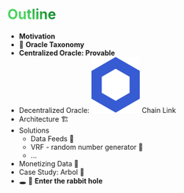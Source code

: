 # Outline
- **Motivation**
- 🌳 **Oracle Taxonomy**
- **Centralized Oracle: Provable**
- <span class="flex font-bold">Decentralized Oracle: <img src="/chainlink-symbol-blue.svg" class="w-4 mx-2" /> Chain Link</span>
  <li>Architecture 🏗</li>
  <li>Solutions
    <ul>
      <li>Data Feeds 💾</li>
      <li>VRF - random number generator 🎲</li>
      <li>...</li>
    </ul>
  </li>
  <li>Monetizing Data 🤑</li>
- Case Study: Arbol 🌾
- 🕳 🐇 **Enter the rabbit hole** 

<style>
h1 {
  background-color: #39b62b;
  background-image: linear-gradient(45deg, #4ed462 10%, #148c2e 20%);
  background-size: 100%;
  -webkit-background-clip: text;
  -moz-background-clip: text;
  -webkit-text-fill-color: transparent;
  -moz-text-fill-color: transparent;
}
</style>
